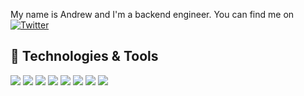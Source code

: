 My name is Andrew and I'm a backend engineer. You can find me on [![Twitter][1.1]][1]

## 🔧 Technologies & Tools
![](https://img.shields.io/badge/Code-Rust-blue?style=for-the-badge&logo=rust)
![](https://img.shields.io/badge/Code-TS-blue?style=for-the-badge&logo=typescript)
![](https://img.shields.io/badge/Code-JS-blue?style=for-the-badge&logo=javascript)
![](https://img.shields.io/badge/Code-Go-blue?style=for-the-badge&logo=Go)
![](https://img.shields.io/badge/Code-Python-blue?style=for-the-badge&logo=python)
![](https://img.shields.io/badge/Tool-PostgreSQL-blue?style=for-the-badge&logo=postgresql)
![](https://img.shields.io/badge/Tool-Docker-blue?style=for-the-badge&logo=docker)
![](https://img.shields.io/badge/Cloud-Digital_ocean-blue?style=for-the-badge&logo=digitalocean)

<!-- Icons -->
[1.1]: http://i.imgur.com/tXSoThF.png

<!-- Links -->
[1]: https://twitter.com/44andreww
